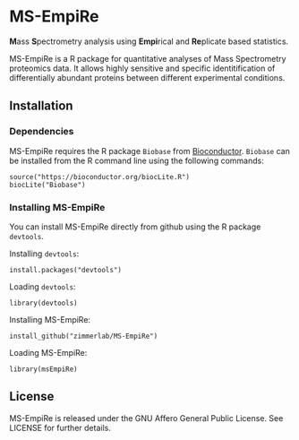 # MS-EmpiRe

**M**ass **S**pectrometry analysis using **Empi**rical and **Re**plicate based statistics.

MS-EmpiRe is a R package for quantitative analyses of Mass Spectrometry proteomics data.
It allows highly sensitive and specific identitification of differentially
abundant proteins between different experimental conditions.


## Installation

### Dependencies

MS-EmpiRe requires the R package `Biobase` from [Bioconductor](https://www.bioconductor.org).
`Biobase` can be installed from the R command line using the following
commands:

	source("https://bioconductor.org/biocLite.R")
	biocLite("Biobase")


### Installing MS-EmpiRe

You can install MS-EmpiRe directly from github using the R package `devtools`.

Installing `devtools`:

	install.packages("devtools")

Loading `devtools`:

	library(devtools)

Installing MS-EmpiRe:

	install_github("zimmerlab/MS-EmpiRe")

Loading MS-EmpiRe:

	library(msEmpiRe)

## License
MS-EmpiRe is released under the GNU Affero General Public License. See LICENSE for further details.
